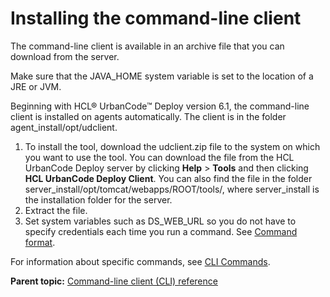 # Installing the command-line client

The command-line client is available in an archive file that you can download from the server.

Make sure that the JAVA\_HOME system variable is set to the location of a JRE or JVM.

Beginning with HCL® UrbanCode™ Deploy version 6.1, the command-line client is installed on agents automatically. The client is in the folder agent\_install/opt/udclient.

1.  To install the tool, download the udclient.zip file to the system on which you want to use the tool. You can download the file from the HCL UrbanCode Deploy server by clicking **Help** \> **Tools** and then clicking **HCL UrbanCode Deploy Client**. You can also find the file in the folder server\_install/opt/tomcat/webapps/ROOT/tools/, where server\_install is the installation folder for the server.
2.  Extract the file.
3.  Set system variables such as DS\_WEB\_URL so you do not have to specify credentials each time you run a command. See [Command format](cli_command_format.md).

For information about specific commands, see [CLI Commands](cli_commands.md).

**Parent topic:** [Command-line client \(CLI\) reference](../../com.ibm.udeploy.reference.doc/topics/cli_ch.md)

